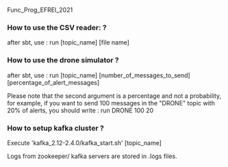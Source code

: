 Func_Prog_EFREI_2021

### How to use the CSV reader: ?

after sbt, use : run [topic_name] [file name]


### How to use the drone simulator ?

after sbt, use : run [topic_name] [number_of_messages_to_send] [percentage_of_alert_messages]

Please note that the second argument is a percentage and not a probability, for example, if you want to send 100 messages in the "DRONE" topic with 20% of alerts, you should write : run DRONE 100 20 


### How to setup kafka cluster ?

Execute 'kafka_2.12-2.4.0/kafka_start.sh' [topic_name]

Logs from zookeeper/ kafka servers are stored in .logs files.

